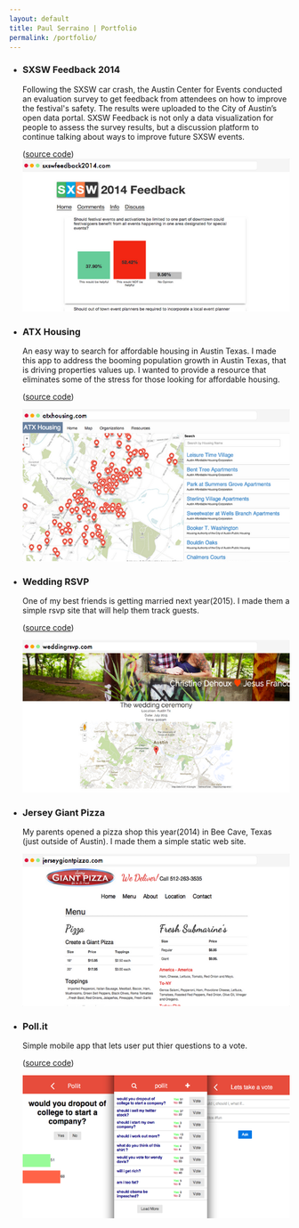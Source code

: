 ```yaml
---
layout: default
title: Paul Serraino | Portfolio
permalink: /portfolio/
---
```


<ul class="inline-list project-list">
	<li>
		<h3>SXSW Feedback 2014</h3>
		<p>Following the SXSW car crash, the Austin Center for Events conducted an evaluation survey to get feedback from attendees on how to improve the festival's safety. The results were uploaded to the City of Austin’s open data portal. SXSW Feedback is not only a data visualization for people to assess the survey results, but a discussion platform to continue talking about ways to improve future SXSW events.</p>(<a href="https://github.com/paulserraino/SXSW-2014-Crash-Survey.git" target="_blank">source code</a>)
		<a href="http://paulserraino.github.io/SXSW-2014-Crash-Survey/" target="_blank">
		<img class="resp-img" src="/images/br_sxsw-feedback.png" alt="atx housing" />
		</a>
	</li>
	<li>
		<h3>ATX Housing</h3>
		<p>An easy way to search for affordable housing in Austin Texas.
		I made this app to address the booming population growth in Austin Texas, that is driving properties values up. I wanted to provide a resource that eliminates some of the stress for those looking for affordable housing.</p>
		<p>(<a href="https://github.com/paulserraino/ATXHousing" target="_blank">source code</a>)</p>
		<a href="http://atxhousing.herokuapp.com" target="_blank">
		<img class="resp-img" src="/images/br_atx-housing.png" alt="atx housing" />
		</a>
	</li>
	<li>
		<h3>Wedding RSVP</h3>
		<p>One of my best friends is getting married next year(2015). I made them a simple rsvp site that will help them track guests.</p>
		<p>(<a href="https://github.com/paulserraino/wedding-rsvp" target="_blank">source code</a>)</p>
		<a href="http://francowedding.rsvpug.com" target="_blank">
		<img class="resp-img" src="/images/br_wedding-rsvp.png" alt="wedding rsvp" />
		</a>
	</li>
	<li>
		<h3>Jersey Giant Pizza</h3>
		<p>My parents opened a pizza shop this year(2014) in Bee Cave, Texas (just outside of Austin). I made them a simple static web site.</p>
		<a href="http://jerseygiantpizza.herokuapp.com" target="_blank">
		<img class="resp-img" src="/images/br_jersey-giant.png" alt="jersey giant pizza" />
		</a>
	</li>
	<!--
	<li>
		<h3>We Love Letters</h3>
		<p>Sending emails in any typeface.</p>
		<p>(<a href="" target="_blank">source code</a>)</p>
		<img src="" alt="we love letters">
	</li>
	-->
	<li>
		<h3>Poll.it</h3>
		<p>Simple mobile app that lets user put thier questions to a vote.</p>
		<p>(<a href="https://github.com/paulserraino/pollit" target="_blank">source code</a>)</p>
		<img class="resp-img" src="/images/rsz_pollit.png" alt="pollit" />
	</li>
</ul>